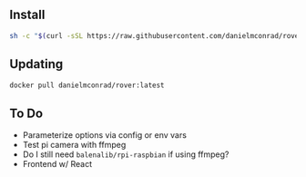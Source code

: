 
## Install

```bash
sh -c "$(curl -sSL https://raw.githubusercontent.com/danielmconrad/rover/master/scripts/install.sh)"
```

## Updating

```bash
docker pull danielmconrad/rover:latest
```

## To Do

- Parameterize options via config or env vars
- Test pi camera with ffmpeg
- Do I still need `balenalib/rpi-raspbian` if using ffmpeg?
- Frontend w/ React
